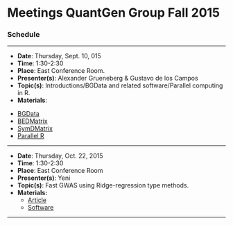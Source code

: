 # Meetings QuantGen Group Fall 2015


### Schedule

---------------------------------
 * **Date**:  Thursday, Sept. 10, 015
 * **Time**: 1:30-2:30
 * **Place**: East Conference Room.
 * **Presenter(s)**: Alexander Grueneberg  & Gustavo de los Campos
 * **Topic(s)**:     Introductions/BGData and related software/Parallel computing in R.    
 * **Materials**:    
  - [BGData](https://github.com/QuantGen/BGData)
  - [BEDMatrix](https://github.com/QuantGen/BEDMatrix)
  - [SymDMatrix](https://github.com/gdlc/symDMatrix)
  - [Parallel R](https://stat.ethz.ch/R-manual/R-devel/library/parallel/doc/parallel.pdf)

------------------------------------

  * **Date**:  Thursday, Oct. 22, 2015
  * **Time**: 1:30-2:30
  * **Place**: East Conference Room
  * **Presenter(s)**: Yeni
  * **Topic(s)**: Fast GWAS using Ridge-regression type methods.     
  * **Materials:**
    * [Article](https://github.com/QuantGen/LAB-FALL-2015/blob/master/Gualdron-Duarte%20et%20al%202014_Yeni.pdf)
    * [Software]()
    
--------------------------------------------



